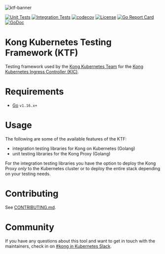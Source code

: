 ![ktf-banner](https://user-images.githubusercontent.com/5332524/120493758-39a54380-c389-11eb-8adb-ae4a30884851.png)

[![Unit Tests](https://github.com/Kong/kubernetes-testing-framework/actions/workflows/test_unit.yaml/badge.svg)](https://github.com/Kong/kubernetes-testing-framework/actions/workflows/test_unit.yaml)
[![Integration Tests](https://github.com/Kong/kubernetes-testing-framework/actions/workflows/test_integration.yaml/badge.svg)](https://github.com/Kong/kubernetes-testing-framework/actions/workflows/test_integration.yaml)
[![codecov](https://codecov.io/gh/Kong/kubernetes-testing-framework/branch/main/graph/badge.svg?token=ZJN2GM1CFS)](https://codecov.io/gh/Kong/kubernetes-testing-framework)
[![License](https://img.shields.io/badge/License-Apache%202.0-blue.svg)](https://github.com/kong/kubernetes-testing-framework/blob/main/LICENSE)
[![Go Report Card](https://goreportcard.com/badge/github.com/kong/kubernetes-testing-framework)](https://goreportcard.com/report/github.com/kong/kubernetes-testing-framework)
[![GoDoc](https://godoc.org/github.com/kong/kubernetes-testing-framework?status.svg)](https://godoc.org/github.com/kong/kubernetes-testing-framework)

# Kong Kubernetes Testing Framework (KTF)

Testing framework used by the [Kong Kubernetes Team][team] for the [Kong Kubernetes Ingress Controller (KIC)][kic].

[team]:https://github.com/orgs/Kong/teams/team-k8s
[kic]:https://github.com/kong/kubernetes-ingress-controller

# Requirements

* [Go][go] `v1.16.x+`

[go]:https://go.dev

# Usage

The following are some of the available features of the KTF:

- integration testing libraries for Kong on Kubernetes (Golang)
- unit testing libraries for the Kong Proxy (Golang)

For the integration testing libraries you have the option to deploy the Kong Proxy _only_ to the Kubernetes cluster or to deploy the entire stack depending on your testing needs.

# Contributing

See [CONTRIBUTING.md](/CONTRIBUTING.md).

# Community

If you have any questions about this tool and want to get in touch with the maintainers, check in on [#kong in Kubernetes Slack][slack].

[slack]:https://kubernetes.slack.com/messages/kong
